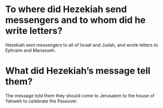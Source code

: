 # To where did Hezekiah send messengers and to whom did he write letters?

Hezekiah sent messengers to all of Israel and Judah, and wrote letters to Ephraim and Manasseh.

# What did Hezekiah’s message tell them?

The message told them they should come to Jerusalem to the house of Yahweh to celebrate the Passover.
